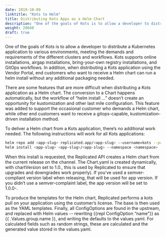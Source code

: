 ```yaml
---
date: 2019-10-09
linktitle: "Kots to Helm"
title: Distributing Kots Apps as a Helm Chart
description: "One of the goals of Kots is to allow a developer to distribute a Kubernetes application to various environments, meeting the demands and requirements of the different clusters and workflows. Kots supports online installations, airgap installations, bring-your-own registry installations, and GitOps workflows. In addition, when distributing a Kots application using the Vendor Portal, end customers who want to receive a Helm chart can run a helm install without any additional packaging needed."
weight: 20040
draft: true
---
```



One of the goals of Kots is to allow a developer to distribute a Kubernetes application to various environments, meeting the demands and requirements of the different clusters and workflows. Kots supports online installations, airgap installations, bring-your-own registry installations, and GitOps workflows. In addition, when distributing a Kots application using the Vendor Portal, end customers who want to receive a Helm chart can run a helm install without any additional packaging needed.

There are some features that are more difficult when distributing a Kots application as a Helm chart. The conversion to a Chart happens automatically, but the workflow of “helm install …” doesn’t create an opportunity for kustomization and other last mile configuration. This feature was added to support the occasional customer who demands a Helm chart, while other end customers want to receive a gitops-capable, kustomization-driven installation method.

To deliver a Helm chart from a Kots application, there’s no additional work needed. The following instructions will work for all Kots applications:

```bash
helm repo add <app-slug> replicated.app/<app-slug> --username=kots --password=<licenseid>
helm install <app-slug> <app-slug>/<app-slug> --namespace <namespace>
```

When this install is requested, the Replicated API creates a Helm chart from the current release on the channel. The Chart.yaml is created dynamically, with chartVersion set to 1.0.<sequence>, this is used by Replicated to ensure that upgrades and downgrades work properly). If you’ve used a semver-compliant version label when releasing, that will be used for app version. If you didn’t use a semver-complaint label, the app version will be set to 1.0.0-<your-label>.

To produce the templates for the Helm chart, Replicated performs a kots pull on your application using the customer’s license. The base is then used as the YAML templates. Finally, all ConfigOptions are found in the upstream, and replaced with Helm values -- rewriting {{repl ConfigOption “name”}} as {{ .Values.group.name }}, and writing the defaults to the values.yaml. For calculated fields such as random strings, these are calculated and the generated value stored in the values.yaml.
